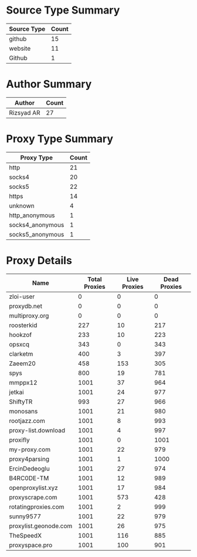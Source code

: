 # Source Type Summary

| Source Type | Count |
|-------------|-------|
| github | 15 |
| website | 11 |
| Github | 1 |


# Author Summary

| Author | Count |
|--------|-------|
| Rizsyad AR | 27 |


# Proxy Type Summary

| Proxy Type | Count |
|------------|-------|
| http | 21 |
| socks4 | 20 |
| socks5 | 22 |
| https | 14 |
| unknown | 4 |
| http_anonymous | 1 |
| socks4_anonymous | 1 |
| socks5_anonymous | 1 |


# Proxy Details

| Name | Total Proxies | Live Proxies | Dead Proxies |
|------|---------------|--------------|---------------|
| zloi-user | 0 | 0 | 0 |
| proxydb.net | 0 | 0 | 0 |
| multiproxy.org | 0 | 0 | 0 |
| roosterkid | 227 | 10 | 217 |
| hookzof | 233 | 10 | 223 |
| opsxcq | 343 | 0 | 343 |
| clarketm | 400 | 3 | 397 |
| Zaeem20 | 458 | 153 | 305 |
| spys | 800 | 19 | 781 |
| mmppx12 | 1001 | 37 | 964 |
| jetkai | 1001 | 24 | 977 |
| ShiftyTR | 993 | 27 | 966 |
| monosans | 1001 | 21 | 980 |
| rootjazz.com | 1001 | 8 | 993 |
| proxy-list.download | 1001 | 4 | 997 |
| proxifly | 1001 | 0 | 1001 |
| my-proxy.com | 1001 | 22 | 979 |
| proxy4parsing | 1001 | 1 | 1000 |
| ErcinDedeoglu | 1001 | 27 | 974 |
| B4RC0DE-TM | 1001 | 12 | 989 |
| openproxylist.xyz | 1001 | 17 | 984 |
| proxyscrape.com | 1001 | 573 | 428 |
| rotatingproxies.com | 1001 | 2 | 999 |
| sunny9577 | 1001 | 22 | 979 |
| proxylist.geonode.com | 1001 | 26 | 975 |
| TheSpeedX | 1001 | 116 | 885 |
| proxyspace.pro | 1001 | 100 | 901 |
